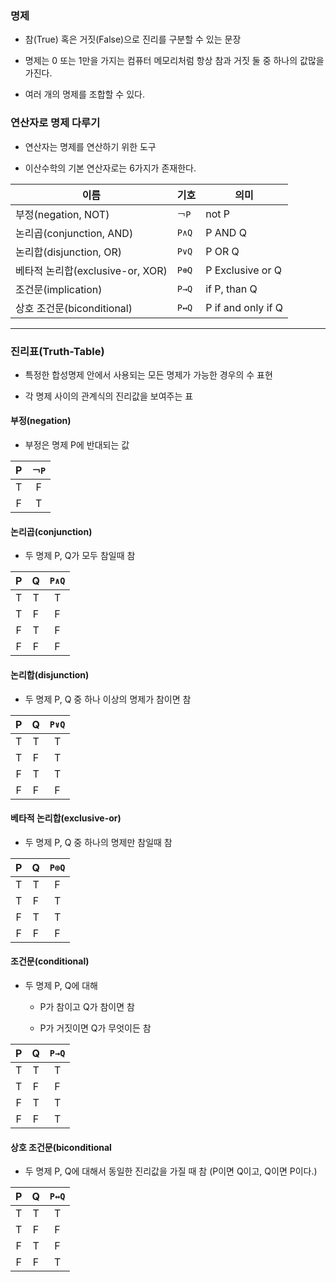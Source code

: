 ### 명제

- 참(True) 혹은 거짓(False)으로 진리를 구분할 수 있는 문장

- 명제는 0 또는 1만을 가지는 컴퓨터 메모리처럼 항상 참과 거짓 둘 중 하나의 값많을 가진다.

- 여러 개의 명제를 조합할 수 있다.

### 연산자로 명제 다루기

- 연산자는 명제를 연산하기 위한 도구

- 이산수학의 기본 연산자로는 6가지가 존재한다.

| 이름                             | 기호   | 의미               |
| -------------------------------- | ------ | ------------------ |
| 부정(negation, NOT)              | `￢P`  | not P              |
| 논리곱(conjunction, AND)         | `P∧Q`  | P AND Q            |
| 논리합(disjunction, OR)          | `P∨Q`  | P OR Q             |
| 베타적 논리합(exclusive-or, XOR) | `P⊕Q`  | P Exclusive or Q   |
| 조건문(implication)              | `P→Q`  | if P, than Q       |
| 상호 조건문(biconditional)       | `P↔︎Q` | P if and only if Q |

---

### 진리표(Truth-Table)

- 특정한 합성명제 안에서 사용되는 모든 명제가 가능한 경우의 수 표현

- 각 명제 사이의 관계식의 진리값을 보여주는 표

#### 부정(negation)

- 부정은 명제 P에 반대되는 값

|  P  | `￢P` |
| :-: | :---: |
|  T  |   F   |
|  F  |   T   |

#### 논리곱(conjunction)

- 두 명제 P, Q가 모두 참일때 참

|  P  |  Q  | `P∧Q` |
| :-: | :-: | :---: |
|  T  |  T  |   T   |
|  T  |  F  |   F   |
|  F  |  T  |   F   |
|  F  |  F  |   F   |

#### 논리합(disjunction)

- 두 명제 P, Q 중 하나 이상의 명제가 참이면 참

|  P  |  Q  | `P∨Q` |
| :-: | :-: | :---: |
|  T  |  T  |   T   |
|  T  |  F  |   T   |
|  F  |  T  |   T   |
|  F  |  F  |   F   |

#### 베타적 논리합(exclusive-or)

- 두 명제 P, Q 중 하나의 명제만 참일때 참

|  P  |  Q  | `P⊕Q` |
| :-: | :-: | :---: |
|  T  |  T  |   F   |
|  T  |  F  |   T   |
|  F  |  T  |   T   |
|  F  |  F  |   F   |

#### 조건문(conditional)

- 두 명제 P, Q에 대해

  - P가 참이고 Q가 참이면 참

  - P가 거짓이면 Q가 무엇이든 참

|  P  |  Q  | `P→Q` |
| :-: | :-: | :---: |
|  T  |  T  |   T   |
|  T  |  F  |   F   |
|  F  |  T  |   T   |
|  F  |  F  |   T   |

#### 상호 조건문(biconditional

- 두 명제 P, Q에 대해서 동일한 진리값을 가질 때 참 (P이면 Q이고, Q이면 P이다.)

|  P  |  Q  | `P↔︎Q` |
| :-: | :-: | :----: |
|  T  |  T  |   T    |
|  T  |  F  |   F    |
|  F  |  T  |   F    |
|  F  |  F  |   T    |
